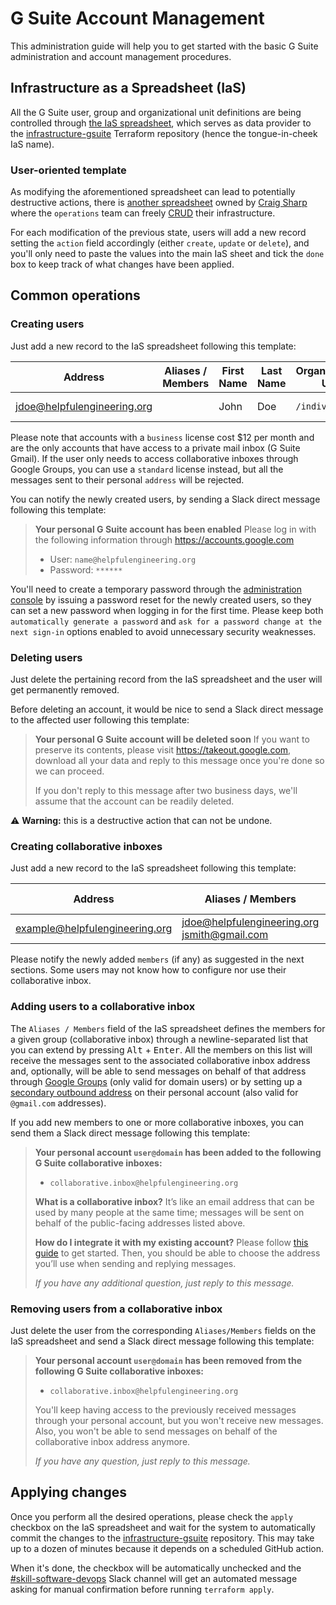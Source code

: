 # G Suite Account Management

This administration guide will help you to get started with the basic G Suite administration and account management procedures.

## Infrastructure as a Spreadsheet (IaS)
All the G Suite user, group and organizational unit definitions are being controlled through [the IaS spreadsheet](https://docs.google.com/spreadsheets/d/1NuPuDNSh1afVFQP8oe9i_fLPqftys7-eTd3_5h663cQ/edit), which serves as data provider to the [infrastructure-gsuite](https://github.com/helpfulengineering/infrastructure-gsuite) Terraform repository (hence the tongue-in-cheek IaS name).

### User-oriented template
As modifying the aforementioned spreadsheet can lead to potentially destructive actions, there is [another spreadsheet](https://docs.google.com/spreadsheets/d/1DkFzpWWR9FbmDZ281I7U6KoeaEJd42L2TgG-II1YR4o/edit) owned by [Craig Sharp](https://helpfulengineering.slack.com/archives/D011RS8SK89) where the `operations` team can freely [CRUD](https://en.wikipedia.org/wiki/Create,_read,_update_and_delete) their infrastructure.

For each modification of the previous state, users will add a new record setting the `action` field accordingly (either `create`, `update` or `delete`), and you'll only need to paste the values into the main IaS sheet and tick the `done` box to keep track of what changes have been applied.

## Common operations

### Creating users

Just add a new record to the IaS spreadsheet following this template:

| Address    | Aliases / Members    | First Name | Last Name | Organizational Unit | Type | License |
| ------- | ----------------- | ---------- | --------- | ------------------- | ---- | ------- |
| jdoe@helpfulengineering.org | | John | Doe | `/individuals` | Personal account | Business |

Please note that accounts with a `business` license cost $12 per month and are the only accounts that have access to a private mail inbox (G Suite Gmail). If the user only needs to access collaborative inboxes through Google Groups, you can use a `standard` license instead, but all the messages sent to their personal `address` will be rejected.

You can notify the newly created users, by sending a Slack direct message following this template:

> **Your personal G Suite account has been enabled**
> Please log in with the following information through https://accounts.google.com
> * User: `name@helpfulengineering.org`
> * Password: `******`

You'll need to create a temporary password through the [administration console](https://admin.google.com/ac/users) by issuing a password reset for the newly created users, so they can set a new password when logging in for the first time. Please keep both `automatically generate a password` and `ask for a password change at the next sign-in` options enabled to avoid unnecessary security weaknesses.

### Deleting users

Just delete the pertaining record from the IaS spreadsheet and the user will get permanently removed.

Before deleting an account, it would be nice to send a Slack direct message to the affected user following this template:

> **Your personal G Suite account will be deleted soon**
> If you want to preserve its contents, please visit https://takeout.google.com, download all your data and reply to this message once you're done so we can proceed.
>
> If you don't reply to this message after two business days, we'll assume that the account can be readily deleted.

:warning: **Warning:** this is a destructive action that can not be undone.

### Creating collaborative inboxes

Just add a new record to the IaS spreadsheet following this template:

| Address    | Aliases / Members    | First Name | Last Name | Organizational Unit | Type | License |
| ------- | ----------------- | ---------- | --------- | ------------------- | ---- | ------- |
| example@helpfulengineering.org | jdoe@helpfulengineering.org<br>jsmith@gmail.com | Helpful Engineering | Example |  | Collaborative inbox | Standard |

Please notify the newly added `members` (if any) as suggested in the next sections. Some users may not know how to configure nor use their collaborative inbox.

### Adding users to a collaborative inbox
The `Aliases / Members` field of the IaS spreadsheet defines the members for a given group (collaborative inbox) through a newline-separated list that you can extend by pressing <kbd>Alt</kbd> + <kbd>Enter</kbd>. All the members on this list will receive the messages sent to the associated collaborative inbox address and, optionally, will be able to send messages on behalf of that address through [Google Groups](https://groups.google.com) (only valid for domain users) or by setting up a [secondary outbound address](./collaborative-inbox-forwarding.md) on their personal account (also valid for `@gmail.com` addresses).

If you add new members to one or more collaborative inboxes, you can send them a Slack direct message following this template:

> **Your personal account `user@domain` has been added to the following G Suite collaborative inboxes:**
>
> * `collaborative.inbox@helpfulengineering.org`
>
> **What is a collaborative inbox?**
> It’s like an email address that can be used by many people at the same time; messages will be sent on behalf of the public-facing addresses listed above.
>
> **How do I integrate it with my existing account?**
> Please follow [this guide](https://github.com/helpfulengineering/devops/blob/master/documentation/guidance/gsuite/collaborative-inbox-forwarding.md) to get started. Then, you should be able to choose the address you’ll use when sending and replying messages.
>
> _If you have any additional question, just reply to this message._

### Removing users from a collaborative inbox
Just delete the user from the corresponding `Aliases/Members` fields on the IaS spreadsheet and send a Slack direct message following this template:

> **Your personal account `user@domain` has been removed from the following G Suite collaborative inboxes:**
>
> * `collaborative.inbox@helpfulengineering.org`
>
> You'll keep having access to the previously received messages through your personal account, but you won't receive new messages. Also, you won't be able to send messages on behalf of the collaborative inbox address anymore.
>
> _If you have any question, just reply to this message._

## Applying changes

Once you perform all the desired operations, please check the `apply` checkbox on the IaS spreadsheet and wait for the system to automatically commit the changes to the [infrastructure-gsuite](https://github.com/helpfulengineering/infrastructure-gsuite) repository. This may take up to a dozen of minutes because it depends on a scheduled GitHub action.

When it's done, the checkbox will be automatically unchecked and the [#skill-software-devops](https://helpfulengineering.slack.com/archives/CV54M16QH) Slack channel will get an automated message asking for manual confirmation before running `terraform apply`.
